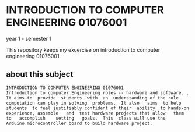 # INTRODUCTION TO COMPUTER ENGINEERING 01076001

year 1 - semester 1

This repository keeps my excercise on introduction to computer engineering 01076001

## about this subject
```
INTRODUCTION TO COMPUTER ENGINEERING 01076001
Introduction to computer Engineering roles -- hardware and software. . It aims to  provide  students  with  an  understanding of the role computation can play in solving  problems.  It also   aims  to help students  to feel justifiably confident of their  ability  to hands-on  experience, assemble   and  test hardware projects that allow   them   to   accomplish    setting   goals.  This  class will use the   Arduino microcontroller board to build hardware project.
```
